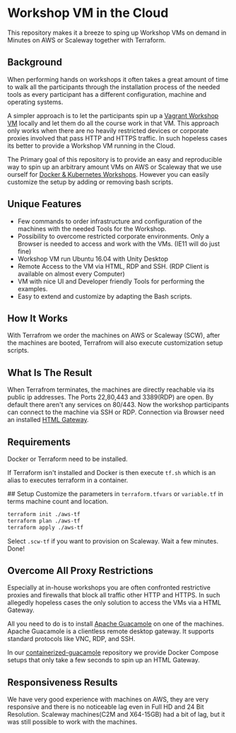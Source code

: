 # Workshop VM in the Cloud

This repository makes it a breeze to sping up Workshop VMs on demand in Minutes on AWS or Scaleway together with Terraform.

## Background

When performing hands on workshops it often takes a great amount of time to walk all the participants through the installation process of the needed tools as every participant has a different configuration, machine and operating systems.

A simpler approach is to let the participants spin up a [Vagrant Workshop VM](https://github.com/8gears/workshop-vm) locally and let them do all the course work in that VM. This approach only works when there are no heavily restricted devices or corporate proxies involved that pass HTTP and HTTPS traffic. In such hopeless cases its better to provide a Workshop VM running in the Cloud.

The Primary goal of this repository is to provide an easy and reproducible way to spin up an arbitrary amount VMs on AWS or Scaleway that we use ourself for [Docker & Kubernetes Workshops](https://8gears.com/workshops/). However you can easily customize the setup by adding or removing bash scripts.

## Unique Features

* Few commands to order infrastructure and configuration of the machines with the needed Tools for the Workshop.
* Possibility to overcome restricted corporate environments. Only a Browser is needed to access and work with the VMs. (IE11 will do just fine)
* Workshop VM run Ubuntu 16.04 with Unity Desktop
* Remote Access to the VM via HTML, RDP and SSH. (RDP Client is available on almost every Computer)
* VM with nice UI and Developer friendly Tools for performing the examples.
* Easy to extend and customize by adapting the Bash scripts.

## How It Works

With Terrafrom we order the machines on AWS or Scaleway (SCW), after the machines are booted, Terrafrom will also execute customization setup scripts.

## What Is The Result

When Terrafrom terminates, the machines are directly reachable via its public ip addresses. The Ports 22,80,443 and 3389(RDP) are open. By default there aren't any services on 80/443. Now the workshop participants can connect to the machine via SSH or RDP. Connection via Browser need an installed [HTML Gateway](#overcome-all-proxy-restrictions).

## Requirements

Docker or Terraform need to be installed.

If Terraform isn't installed and Docker is then execute `tf.sh` which is an alias to executes terraform in a container.

## Setup
Customize the parameters in `terraform.tfvars` or `variable.tf` in terms machine count and location.

```sh
terraform init ./aws-tf
terraform plan ./aws-tf
terraform apply ./aws-tf
```

Select `.scw-tf` if you want to provision on Scaleway.
Wait a few minutes. Done!

## Overcome All Proxy Restrictions

Especially at in-house workshops you are often confronted restrictive proxies and firewalls that block all traffic other HTTP and HTTPS. In such allegedly hopeless cases the only solution to access the VMs via a HTML Gateway.

All you need to do is to install [Apache Guacamole](https://guacamole.incubator.apache.org/) on one of the machines. Apache Guacamole is a clientless remote desktop gateway. It supports standard protocols like VNC, RDP, and SSH.

In our [containerized-guacamole](https://github.com/8gears/containerized-guacamole) repository we provide Docker Compose setups that only take a few seconds to spin up an HTML Gateway.

## Responsiveness Results

We have very good experience with machines on AWS, they are very responsive and there is no noticeable lag even in Full HD and 24 Bit Resolution. Scaleway machines(C2M and X64-15GB) had a bit of lag, but it was still possible to work with the machines.
